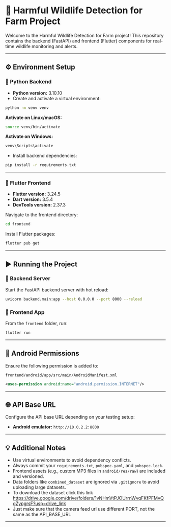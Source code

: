 
# 🐾 Harmful Wildlife Detection for Farm Project

Welcome to the Harmful Wildlife Detection for Farm project! This repository contains the backend (FastAPI) and frontend (Flutter) components for real-time wildlife monitoring and alerts.

---

## ⚙️ Environment Setup

### 🐍 Python Backend
- **Python version:** 3.10.10  
- Create and activate a virtual environment:

```bash
python -m venv venv
```

**Activate on Linux/macOS:**
```bash
source venv/bin/activate
```

**Activate on Windows:**
```bash
venv\Scripts\activate
```

- Install backend dependencies:
```bash
pip install -r requirements.txt
```

---

### 💙 Flutter Frontend
- **Flutter version:** 3.24.5  
- **Dart version:** 3.5.4  
- **DevTools version:** 2.37.3  

Navigate to the frontend directory:
```bash
cd frontend
```

Install Flutter packages:
```bash
flutter pub get
```

---

## ▶️ Running the Project

### 🚀 Backend Server
Start the FastAPI backend server with hot reload:
```bash
uvicorn backend.main:app --host 0.0.0.0 --port 8000 --reload
```

### 📱 Frontend App
From the `frontend` folder, run:
```bash
flutter run
```

---

## 📱 Android Permissions

Ensure the following permission is added to:

`frontend/android/app/src/main/AndroidManifest.xml`

```xml
<uses-permission android:name="android.permission.INTERNET"/>
```

---

## 🌐 API Base URL

Configure the API base URL depending on your testing setup:

- **Android emulator:** `http://10.0.2.2:8000`


---

## 💡 Additional Notes

- Use virtual environments to avoid dependency conflicts.
- Always commit your `requirements.txt`, `pubspec.yaml`, and `pubspec.lock`.
- Frontend assets (e.g., custom MP3 files in `android/res/raw`) are included and versioned.
- Data folders like `combined_dataset` are ignored via `.gitignore` to avoid uploading large datasets.
- To download the dataset click this link https://drive.google.com/drive/folders/1vNHmVtPJOUrrnWvqFKfPFMvQgZypgrsF?usp=drive_link
- Just make sure that the camera feed url use different PORT, not the same as the API_BASE_URL

---

